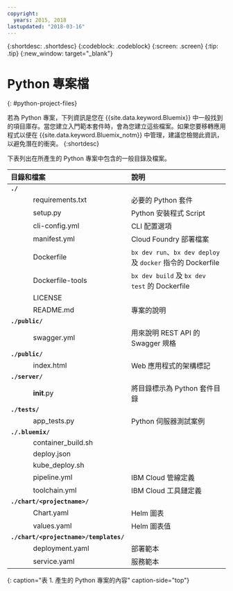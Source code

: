 ```yaml
---
copyright:
  years: 2015, 2018
lastupdated: "2018-03-16"
---
```


{:shortdesc: .shortdesc}
{:codeblock: .codeblock}
{:screen: .screen}
{:tip: .tip}
{:new_window: target="_blank"}

# Python 專案檔
{: #python-project-files}

若為 Python 專案，下列資訊是您在 {{site.data.keyword.Bluemix}} 中一般找到的項目庫存。當您建立入門範本套件時，會為您建立這些檔案。如果您要移轉應用程式以便在 {{site.data.keyword.Bluemix_notm}} 中管理，建議您檢閱此資訊，以避免潛在的衝突。
{:shortdesc}

下表列出在所產生的 Python 專案中包含的一般目錄及檔案。

| 目錄和檔案| 說明|
|:------------------------------------------------|:------------------------------------------|
|<b>`./`</b>                                             |  |
|&nbsp;&nbsp;&nbsp;&nbsp;&nbsp;&nbsp;&nbsp;&nbsp;&nbsp;&nbsp;&nbsp;&nbsp;requirements.txt | 必要的 Python 套件|
|&nbsp;&nbsp;&nbsp;&nbsp;&nbsp;&nbsp;&nbsp;&nbsp;&nbsp;&nbsp;&nbsp;&nbsp;setup.py | Python 安裝程式 Script|
|&nbsp;&nbsp;&nbsp;&nbsp;&nbsp;&nbsp;&nbsp;&nbsp;&nbsp;&nbsp;&nbsp;&nbsp;cli-config.yml | CLI 配置選項|
|&nbsp;&nbsp;&nbsp;&nbsp;&nbsp;&nbsp;&nbsp;&nbsp;&nbsp;&nbsp;&nbsp;&nbsp;manifest.yml | Cloud Foundry 部署檔案|
|&nbsp;&nbsp;&nbsp;&nbsp;&nbsp;&nbsp;&nbsp;&nbsp;&nbsp;&nbsp;&nbsp;&nbsp;Dockerfile | `bx dev run`、`bx dev deploy` 及 `docker` 指令的 Dockerfile|
|&nbsp;&nbsp;&nbsp;&nbsp;&nbsp;&nbsp;&nbsp;&nbsp;&nbsp;&nbsp;&nbsp;&nbsp;Dockerfile-tools | `bx dev build` 及 `bx dev test` 的 Dockerfile|
|&nbsp;&nbsp;&nbsp;&nbsp;&nbsp;&nbsp;&nbsp;&nbsp;&nbsp;&nbsp;&nbsp;&nbsp;LICENSE |  |
|&nbsp;&nbsp;&nbsp;&nbsp;&nbsp;&nbsp;&nbsp;&nbsp;&nbsp;&nbsp;&nbsp;&nbsp;README.md | 專案的說明|
|<b>`./public/`</b> |  |  |
|&nbsp;&nbsp;&nbsp;&nbsp;&nbsp;&nbsp;&nbsp;&nbsp;&nbsp;&nbsp;&nbsp;&nbsp;swagger.yml | 用來說明 REST API 的 Swagger 規格|
|<b>`./public/`</b> |  |  |
|&nbsp;&nbsp;&nbsp;&nbsp;&nbsp;&nbsp;&nbsp;&nbsp;&nbsp;&nbsp;&nbsp;&nbsp;index.html | Web 應用程式的架構標記|
|<b>`./server/`</b> | |
|&nbsp;&nbsp;&nbsp;&nbsp;&nbsp;&nbsp;&nbsp;&nbsp;&nbsp;&nbsp;&nbsp;&nbsp;__init__.py | 將目錄標示為 Python 套件目錄|
|<b>`./tests/`</b> | |
|&nbsp;&nbsp;&nbsp;&nbsp;&nbsp;&nbsp;&nbsp;&nbsp;&nbsp;&nbsp;&nbsp;&nbsp;app_tests.py | Python 伺服器測試案例|
|<b>`./.bluemix/`</b> | |
|&nbsp;&nbsp;&nbsp;&nbsp;&nbsp;&nbsp;&nbsp;&nbsp;&nbsp;&nbsp;&nbsp;&nbsp;container_build.sh | |
|&nbsp;&nbsp;&nbsp;&nbsp;&nbsp;&nbsp;&nbsp;&nbsp;&nbsp;&nbsp;&nbsp;&nbsp;deploy.json | |
|&nbsp;&nbsp;&nbsp;&nbsp;&nbsp;&nbsp;&nbsp;&nbsp;&nbsp;&nbsp;&nbsp;&nbsp;kube_deploy.sh | |
|&nbsp;&nbsp;&nbsp;&nbsp;&nbsp;&nbsp;&nbsp;&nbsp;&nbsp;&nbsp;&nbsp;&nbsp;pipeline.yml | IBM Cloud 管線定義|
|&nbsp;&nbsp;&nbsp;&nbsp;&nbsp;&nbsp;&nbsp;&nbsp;&nbsp;&nbsp;&nbsp;&nbsp;toolchain.yml | IBM Cloud 工具鏈定義|
|<b>`./chart/<projectname>/`</b> | |
|&nbsp;&nbsp;&nbsp;&nbsp;&nbsp;&nbsp;&nbsp;&nbsp;&nbsp;&nbsp;&nbsp;&nbsp;Chart.yaml | Helm 圖表|
|&nbsp;&nbsp;&nbsp;&nbsp;&nbsp;&nbsp;&nbsp;&nbsp;&nbsp;&nbsp;&nbsp;&nbsp;values.yaml | Helm 圖表值|
|<b>`./chart/<projectname>/templates/`</b> | |
|&nbsp;&nbsp;&nbsp;&nbsp;&nbsp;&nbsp;&nbsp;&nbsp;&nbsp;&nbsp;&nbsp;&nbsp;deployment.yaml | 部署範本|
|&nbsp;&nbsp;&nbsp;&nbsp;&nbsp;&nbsp;&nbsp;&nbsp;&nbsp;&nbsp;&nbsp;&nbsp;service.yaml | 服務範本|
{: caption="表 1. 產生的 Python 專案的內容" caption-side="top"}
